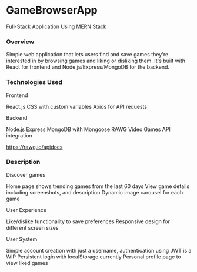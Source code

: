 # GameBrowserApp
Full-Stack Application Using MERN Stack

### Overview

Simple web application that lets users find and save games they're interested in by browsing games and liking or disliking them. It's built with React for frontend and Node.js/Express/MongoDB for the backend. 

### Technologies Used

Frontend

React.js
CSS with custom variables
Axios for API requests

Backend

Node.js
Express
MongoDB with Mongoose
RAWG Video Games API integration

https://rawg.io/apidocs

### Description

Discover games

Home page shows trending games from the last 60 days
View game details including screenshots, and description
Dynamic image carousel for each game

User Experience

Like/dislike functionality to save preferences
Responsive design for different screen sizes

User System

Simple account creation with just a username, authentication using JWT is a WIP
Persistent login with localStorage currently 
Personal profile page to view liked games

